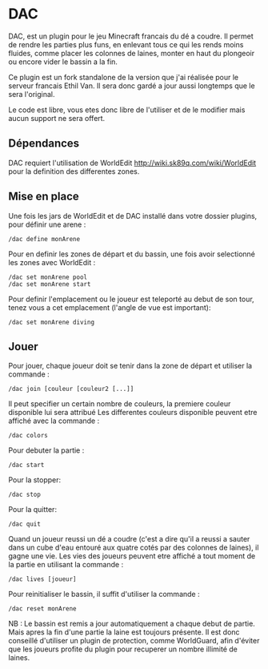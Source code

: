 DAC
====

DAC, est un plugin pour le jeu Minecraft francais du dé a coudre. Il 
permet de rendre les parties plus funs, en enlevant tous ce qui les rends moins fluides,
comme placer les colonnes de laines, monter en haut du plongeoir ou encore vider le bassin a la fin.

Ce plugin est un fork standalone de la version que j'ai réalisée pour le 
serveur francais Ethil Van. Il sera donc gardé a jour aussi longtemps que le sera l'original.

Le code est libre, vous etes donc libre de l'utiliser et de le modifier mais aucun support ne sera offert.

Dépendances
----

DAC requiert l'utilisation de WorldEdit http://wiki.sk89q.com/wiki/WorldEdit pour la definition des differentes zones.

Mise en place
----

Une fois les jars de WorldEdit et de DAC installé dans votre dossier plugins, pour définir une arene :

    /dac define monArene

Pour en definir les zones de départ et du bassin, une fois avoir selectionné les zones avec WorldEdit :

    /dac set monArene pool
    /dac set monArene start

Pour definir l'emplacement ou le joueur est teleporté au debut de son tour, tenez vous a cet emplacement (l'angle de vue est important):

    /dac set monArene diving

Jouer
----

Pour jouer, chaque joueur doit se tenir dans la zone de départ et utiliser la commande :

    /dac join [couleur [couleur2 [...]]

Il peut specifier un certain nombre de couleurs, la premiere couleur disponible lui sera attribué
Les differentes couleurs disponible peuvent etre affiché avec la commande : 

    /dac colors 

Pour debuter la partie :

    /dac start

Pour la stopper: 

    /dac stop

Pour la quitter:

    /dac quit

Quand un joueur reussi un dé a coudre (c'est a dire qu'il a reussi a sauter dans un cube d'eau entouré aux quatre cotés par des colonnes de laines), il gagne une vie.
Les vies des joueurs peuvent etre affiché a tout moment de la partie en utilisant la commande : 

    /dac lives [joueur]

Pour reinitialiser le bassin, il suffit d'utiliser la commande :

    /dac reset monArene


NB : 
Le bassin est remis a jour automatiquement a chaque debut de partie. Mais apres la fin d'une partie la laine est toujours présente.
Il est donc conseillé d'utiliser un plugin de protection, comme WorldGuard, afin d'éviter que les joueurs profite du plugin pour recuperer un nombre illimité de laines.






